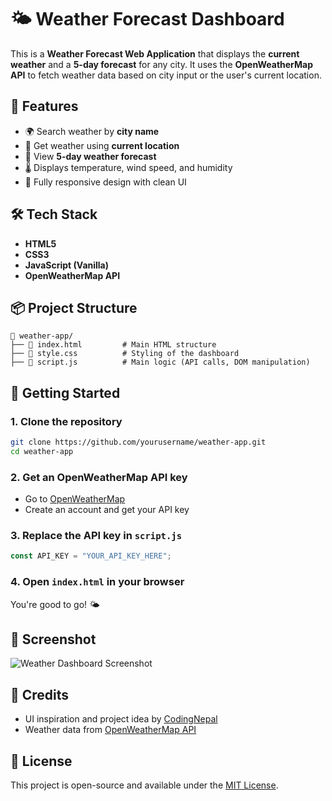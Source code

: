 
# 🌤️ Weather Forecast Dashboard

This is a **Weather Forecast Web Application** that displays the **current weather** and a **5-day forecast** for any city. It uses the **OpenWeatherMap API** to fetch weather data based on city input or the user's current location.

## 🚀 Features

- 🌍 Search weather by **city name**
- 📍 Get weather using **current location**
- 📅 View **5-day weather forecast**
- 🌡️ Displays temperature, wind speed, and humidity
- 📱 Fully responsive design with clean UI

## 🛠️ Tech Stack

- **HTML5**
- **CSS3**
- **JavaScript (Vanilla)**
- **OpenWeatherMap API**

## 📦 Project Structure

```
📁 weather-app/
├── 📄 index.html         # Main HTML structure
├── 📄 style.css          # Styling of the dashboard
├── 📄 script.js          # Main logic (API calls, DOM manipulation)
```

## 🔑 Getting Started

### 1. Clone the repository

```bash
git clone https://github.com/yourusername/weather-app.git
cd weather-app
```

### 2. Get an OpenWeatherMap API key

- Go to [OpenWeatherMap](https://openweathermap.org/api)
- Create an account and get your API key

### 3. Replace the API key in `script.js`

```javascript
const API_KEY = "YOUR_API_KEY_HERE";
```

### 4. Open `index.html` in your browser

You're good to go! 🌤️

## 📸 Screenshot

![Weather Dashboard Screenshot](screenshot.png)

## 🙏 Credits

- UI inspiration and project idea by [CodingNepal](https://www.codingnepalweb.com/)
- Weather data from [OpenWeatherMap API](https://openweathermap.org/api)

## 📄 License

This project is open-source and available under the [MIT License](LICENSE).
